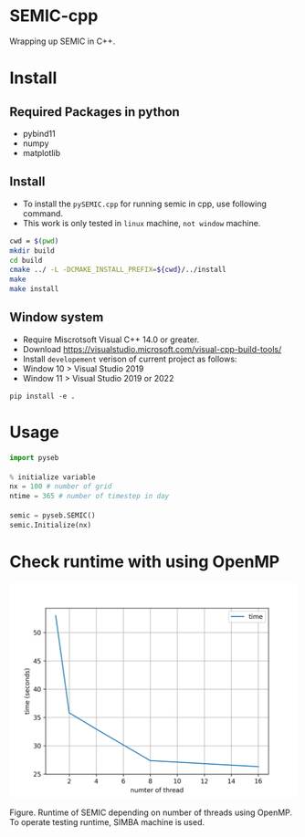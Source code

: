 # SEMIC-cpp

Wrapping up SEMIC in C++.

# Install

## Required Packages in python

* pybind11
* numpy
* matplotlib

## Install

* To install the `pySEMIC.cpp` for running semic in cpp, use following command.
* This work is only tested in `linux` machine, `not window` machine.

```bash
cwd = $(pwd)
mkdir build
cd build
cmake ../ -L -DCMAKE_INSTALL_PREFIX=${cwd}/../install
make 
make install
```

## Window system

* Require Miscrotsoft Visual C++ 14.0 or greater.
* Download https://visualstudio.microsoft.com/visual-cpp-build-tools/
* Install `developement` verison of current project as follows:
* Window 10 > Visual Studio 2019
* Window 11 > Visual Studio 2019 or 2022

```
pip install -e .
```

# Usage

```python
import pyseb

% initialize variable
nx = 100 # number of grid
ntime = 365 # number of timestep in day

semic = pyseb.SEMIC()
semic.Initialize(nx)

```

# Check runtime with using OpenMP

![sibma00_openmp_runtime](image/README/sibma00_openmp_runtime.png)

Figure. Runtime of SEMIC depending on number of threads using OpenMP. To operate testing runtime, SIMBA machine is used.
